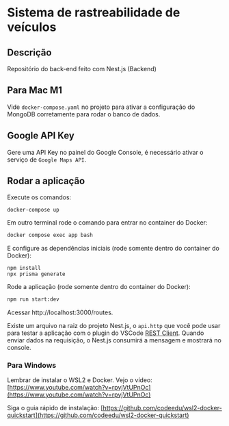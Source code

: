 # Sistema de rastreabilidade de veículos

## Descrição

Repositório do back-end feito com Nest.js (Backend)

## Para Mac M1

Vide `docker-compose.yaml` no projeto para ativar a configuração do MongoDB corretamente para rodar o banco de dados.

## Google API Key

Gere uma API Key no painel do Google Console, é necessário ativar o serviço de `Google Maps API`.

## Rodar a aplicação

Execute os comandos:

```
docker-compose up
```

Em outro terminal rode o comando para entrar no container do Docker:
```bash
docker compose exec app bash
```

E configure as dependências iniciais (rode somente dentro do container do Docker):
```
npm install
npx prisma generate
```

Rode a aplicação (rode somente dentro do container do Docker):
```bash
npm run start:dev
```

Acessar http://localhost:3000/routes.

Existe um arquivo na raiz do projeto Nest.js, o `api.http` que você pode usar para testar a aplicação com o plugin do VSCode [REST Client](https://marketplace.visualstudio.com/items?itemName=humao.rest-client). Quando enviar dados na requisição, o Nest.js consumirá a mensagem e mostrará no console.

### Para Windows 

Lembrar de instalar o WSL2 e Docker. Vejo o vídeo: [https://www.youtube.com/watch?v=rpvjVtUPnOc](https://www.youtube.com/watch?v=rpvjVtUPnOc) 

Siga o guia rápido de instalação: [https://github.com/codeedu/wsl2-docker-quickstart](https://github.com/codeedu/wsl2-docker-quickstart) 
